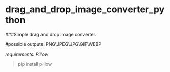 # drag_and_drop_image_converter_python
###Simple drag and drop image converter.

#possible outputs: PNG\JPEG\JPG\GIF\WEBP

*requirements: Pillow*

> pip install pillow
